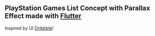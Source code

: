 ## PlayStation Games List Concept with Parallax Effect made with [Flutter](https://flutter.dev/)


Inspired by UI [Dribbble](https://dribbble.com/shots/10788807--4-the-Players-interaction-concept)!



